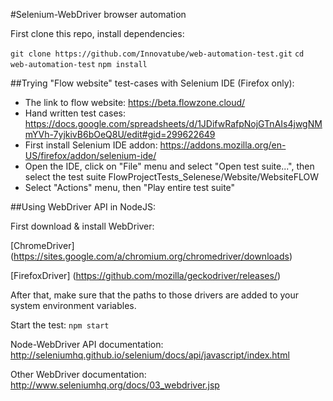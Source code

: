 #Selenium-WebDriver browser automation

First clone this repo, install dependencies:


`git clone https://github.com/Innovatube/web-automation-test.git`
`cd web-automation-test`
`npm install`


##Trying "Flow website" test-cases with Selenium IDE (Firefox only):

- The link to flow website: https://beta.flowzone.cloud/
- Hand written test cases: https://docs.google.com/spreadsheets/d/1JDifwRafpNojGTnAIs4jwgNMmYVh-7yjkivB6bOeQ8U/edit#gid=299622649
- First install Selenium IDE addon: https://addons.mozilla.org/en-US/firefox/addon/selenium-ide/
- Open the IDE, click on "File" menu and select "Open test suite...", then select the test suite FlowProjectTests_Selenese/Website/WebsiteFLOW
- Select "Actions" menu, then "Play entire test suite"


##Using WebDriver API in NodeJS:

First download & install WebDriver:

[ChromeDriver]
(https://sites.google.com/a/chromium.org/chromedriver/downloads)

[FirefoxDriver]
(https://github.com/mozilla/geckodriver/releases/)

After that, make sure that the paths to those drivers are added to your system environment variables.

Start the test:
`npm start`

Node-WebDriver API documentation:
http://seleniumhq.github.io/selenium/docs/api/javascript/index.html

Other WebDriver documentation: 
http://www.seleniumhq.org/docs/03_webdriver.jsp
